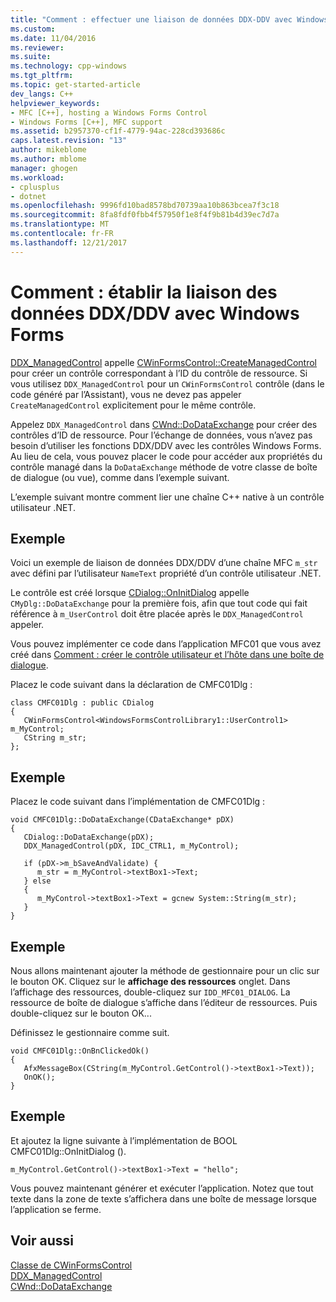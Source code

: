 ```yaml
---
title: "Comment : effectuer une liaison de données DDX-DDV avec Windows Forms | Documents Microsoft"
ms.custom: 
ms.date: 11/04/2016
ms.reviewer: 
ms.suite: 
ms.technology: cpp-windows
ms.tgt_pltfrm: 
ms.topic: get-started-article
dev_langs: C++
helpviewer_keywords:
- MFC [C++], hosting a Windows Forms Control
- Windows Forms [C++], MFC support
ms.assetid: b2957370-cf1f-4779-94ac-228cd393686c
caps.latest.revision: "13"
author: mikeblome
ms.author: mblome
manager: ghogen
ms.workload:
- cplusplus
- dotnet
ms.openlocfilehash: 9996fd10bad8578bd70739aa10b863bcea7f3c18
ms.sourcegitcommit: 8fa8fdf0fbb4f57950f1e8f4f9b81b4d39ec7d7a
ms.translationtype: MT
ms.contentlocale: fr-FR
ms.lasthandoff: 12/21/2017
---
```

# <a name="how-to-do-ddxddv-data-binding-with-windows-forms"></a>Comment : établir la liaison des données DDX/DDV avec Windows Forms
[DDX_ManagedControl](../mfc/reference/standard-dialog-data-exchange-routines.md#ddx_managedcontrol) appelle [CWinFormsControl::CreateManagedControl](../mfc/reference/cwinformscontrol-class.md#createmanagedcontrol) pour créer un contrôle correspondant à l’ID du contrôle de ressource. Si vous utilisez `DDX_ManagedControl` pour un `CWinFormsControl` contrôle (dans le code généré par l’Assistant), vous ne devez pas appeler `CreateManagedControl` explicitement pour le même contrôle.  
  
 Appelez `DDX_ManagedControl` dans [CWnd::DoDataExchange](../mfc/reference/cwnd-class.md#dodataexchange) pour créer des contrôles d’ID de ressource. Pour l’échange de données, vous n’avez pas besoin d’utiliser les fonctions DDX/DDV avec les contrôles Windows Forms. Au lieu de cela, vous pouvez placer le code pour accéder aux propriétés du contrôle managé dans la `DoDataExchange` méthode de votre classe de boîte de dialogue (ou vue), comme dans l’exemple suivant.  
  
 L’exemple suivant montre comment lier une chaîne C++ native à un contrôle utilisateur .NET.  
  
## <a name="example"></a>Exemple  
 Voici un exemple de liaison de données DDX/DDV d’une chaîne MFC `m_str` avec défini par l’utilisateur `NameText` propriété d’un contrôle utilisateur .NET.  
  
 Le contrôle est créé lorsque [CDialog::OnInitDialog](../mfc/reference/cdialog-class.md#oninitdialog) appelle `CMyDlg::DoDataExchange` pour la première fois, afin que tout code qui fait référence à `m_UserControl` doit être placée après le `DDX_ManagedControl` appeler.  
  
 Vous pouvez implémenter ce code dans l’application MFC01 que vous avez créé dans [Comment : créer le contrôle utilisateur et l’hôte dans une boîte de dialogue](../dotnet/how-to-create-the-user-control-and-host-in-a-dialog-box.md).  
  
 Placez le code suivant dans la déclaration de CMFC01Dlg :  
  
```  
class CMFC01Dlg : public CDialog  
{  
   CWinFormsControl<WindowsFormsControlLibrary1::UserControl1> m_MyControl;  
   CString m_str;  
};  
```  
  
## <a name="example"></a>Exemple  
 Placez le code suivant dans l’implémentation de CMFC01Dlg :  
  
```  
void CMFC01Dlg::DoDataExchange(CDataExchange* pDX)  
{  
   CDialog::DoDataExchange(pDX);  
   DDX_ManagedControl(pDX, IDC_CTRL1, m_MyControl);  
  
   if (pDX->m_bSaveAndValidate) {  
      m_str = m_MyControl->textBox1->Text;  
   } else  
   {  
      m_MyControl->textBox1->Text = gcnew System::String(m_str);  
   }  
}  
```  
  
## <a name="example"></a>Exemple  
 Nous allons maintenant ajouter la méthode de gestionnaire pour un clic sur le bouton OK. Cliquez sur le **affichage des ressources** onglet. Dans l’affichage des ressources, double-cliquez sur `IDD_MFC01_DIALOG`. La ressource de boîte de dialogue s’affiche dans l’éditeur de ressources. Puis double-cliquez sur le bouton OK...  
  
 Définissez le gestionnaire comme suit.  
  
```  
void CMFC01Dlg::OnBnClickedOk()  
{  
   AfxMessageBox(CString(m_MyControl.GetControl()->textBox1->Text));  
   OnOK();  
}  
```  
  
## <a name="example"></a>Exemple  
 Et ajoutez la ligne suivante à l’implémentation de BOOL CMFC01Dlg::OnInitDialog ().  
  
```  
m_MyControl.GetControl()->textBox1->Text = "hello";  
```  
  
 Vous pouvez maintenant générer et exécuter l’application. Notez que tout texte dans la zone de texte s’affichera dans une boîte de message lorsque l’application se ferme.  
  
## <a name="see-also"></a>Voir aussi  
 [Classe de CWinFormsControl](../mfc/reference/cwinformscontrol-class.md)   
 [DDX_ManagedControl](../mfc/reference/standard-dialog-data-exchange-routines.md#ddx_managedcontrol)   
 [CWnd::DoDataExchange](../mfc/reference/cwnd-class.md#dodataexchange)